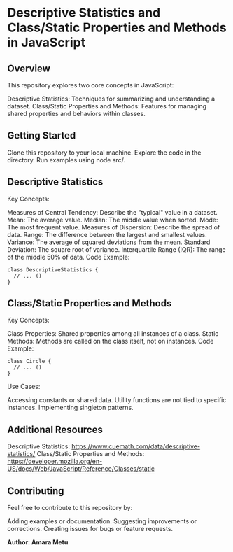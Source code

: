 
# Descriptive Statistics and Class/Static Properties and Methods in JavaScript

## Overview

This repository explores two core concepts in JavaScript:

Descriptive Statistics: Techniques for summarizing and understanding a dataset.
Class/Static Properties and Methods: Features for managing shared properties and behaviors within classes.
## Getting Started

Clone this repository to your local machine.
Explore the code in the directory.
Run examples using node src/<filename>.

## Descriptive Statistics

Key Concepts:

Measures of Central Tendency: Describe the "typical" value in a dataset.
Mean: The average value.
Median: The middle value when sorted.
Mode: The most frequent value.
Measures of Dispersion: Describe the spread of data.
Range: The difference between the largest and smallest values.
Variance: The average of squared deviations from the mean.
Standard Deviation: The square root of variance.
Interquartile Range (IQR): The range of the middle 50% of data.
Code Example:

```
class DescriptiveStatistics {
  // ... ()
}
```
## Class/Static Properties and Methods

Key Concepts:

Class Properties: Shared properties among all instances of a class.
Static Methods: Methods are called on the class itself, not on instances.
Code Example:

```
class Circle {
  // ... ()
}
```
Use Cases:

Accessing constants or shared data.
Utility functions are not tied to specific instances.
Implementing singleton patterns.
## Additional Resources

Descriptive Statistics: https://www.cuemath.com/data/descriptive-statistics/
Class/Static Properties and Methods: https://developer.mozilla.org/en-US/docs/Web/JavaScript/Reference/Classes/static
## Contributing

Feel free to contribute to this repository by:

Adding examples or documentation.
Suggesting improvements or corrections.
Creating issues for bugs or feature requests.

**Author: Amara Metu**
